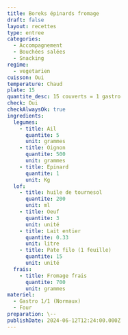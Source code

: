 ```yaml
---
title: Boreks épinards fromage
draft: false
layout: recettes
type: entree
categories:
  - Accompagnement
  - Bouchées salées
  - Snacking
regime:
  - vegetarien
cuisson: Oui
temperature: Chaud
plate: 15
quantite_desc: 15 couverts = 1 gastro
check: Oui
checkAlwaysOk: true
ingredients:
  legumes:
    - title: Ail
      quantite: 5
      unit: grammes
    - title: Oignon
      quantite: 500
      unit: grammes
    - title: Epinard
      quantite: 1
      unit: Kg
  lof:
    - title: huile de tournesol
      quantite: 200
      unit: ml
    - title: Oeuf
      quantite: 3
      unit: unité
    - title: Lait entier
      quantite: 0.33
      unit: litre
    - title: Pate filo (1 feuille)
      quantite: 15
      unit: unité
  frais:
    - title: Fromage frais
      quantite: 700
      unit: grammes
materiel:
  - Gastro 1/1 (Normaux)
  - Four
preparation: \--
publishDate: 2024-06-12T12:24:00.000Z
---
```

